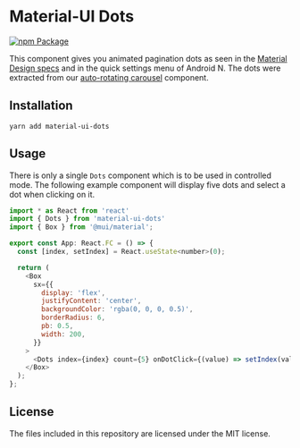 # Material-UI Dots

[![npm Package](https://img.shields.io/npm/v/material-ui-dots.svg)](https://www.npmjs.com/package/material-ui-dots)

This component gives you animated pagination dots as seen in the [Material Design specs][material-specs] and in the quick settings menu of Android N. The dots were extracted from our [auto-rotating carousel][material-auto-rotating-carousel] component.

[material-specs]: https://material.io/design/communication/onboarding.html#top-user-benefits-model
[material-auto-rotating-carousel]: https://github.com/TeamWertarbyte/material-auto-rotating-carousel

## Installation
```shell
yarn add material-ui-dots
```

## Usage

There is only a single `Dots` component which is to be used in controlled mode. The following example component will display five dots and select a dot when clicking on it.

```js
import * as React from 'react'
import { Dots } from 'material-ui-dots'
import { Box } from '@mui/material';

export const App: React.FC = () => {
  const [index, setIndex] = React.useState<number>(0);

  return (
    <Box
      sx={{
        display: 'flex',
        justifyContent: 'center',
        backgroundColor: 'rgba(0, 0, 0, 0.5)',
        borderRadius: 6,
        pb: 0.5,
        width: 200,
      }}
    >
      <Dots index={index} count={5} onDotClick={(value) => setIndex(value)} />
    </Box>
  );
};
```

## License

The files included in this repository are licensed under the MIT license.
